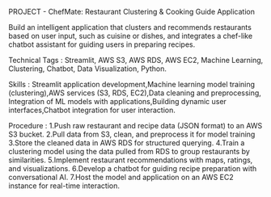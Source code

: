 PROJECT - ChefMate: Restaurant Clustering & Cooking Guide Application

Build an intelligent application that clusters and recommends restaurants based on user input, such as cuisine or dishes, and integrates a chef-like chatbot assistant for guiding users in preparing recipes.

Technical Tags : Streamlit, AWS S3, AWS RDS, AWS EC2, Machine Learning, Clustering, Chatbot, Data Visualization, Python.

Skills : Streamlit application development,Machine learning model training (clustering),AWS services (S3, RDS, EC2),Data cleaning and preprocessing,
Integration of ML models with applications,Building dynamic user interfaces,Chatbot integration for user interaction.

Procedure : 
   1.Push raw restaurant and recipe data (JSON format) to an AWS S3 bucket.
   2.Pull data from S3, clean, and preprocess it for model training
   3.Store the cleaned data in AWS RDS for structured querying.
   4.Train a clustering model using the data pulled from RDS to group restaurants by similarities.
   5.Implement restaurant recommendations with maps, ratings, and visualizations.
   6.Develop a chatbot for guiding recipe preparation with conversational AI.
   7.Host the model and application on an AWS EC2 instance for real-time interaction.




